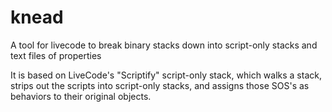 # knead
A tool for livecode to break binary stacks down into script-only stacks and text files of properties

It is based on LiveCode's "Scriptify" script-only stack, which walks a stack, strips out the scripts into script-only stacks, and assigns those SOS's as behaviors to their original objects.
